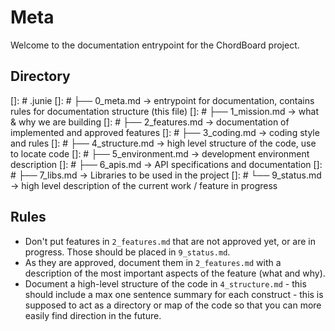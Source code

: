 # Meta

Welcome to the documentation entrypoint for the ChordBoard project.

## Directory
[]: # .junie
[]: # ├── 0_meta.md → entrypoint for documentation, contains rules for documentation structure (this file)
[]: # ├── 1_mission.md → what & why we are building
[]: # ├── 2_features.md → documentation of implemented and approved features
[]: # ├── 3_coding.md → coding style and rules
[]: # ├── 4_structure.md → high level structure of the code, use to locate code
[]: # ├── 5_environment.md → development environment description
[]: # ├── 6_apis.md → API specifications and documentation
[]: # ├── 7_libs.md → Libraries to be used in the project
[]: # └── 9_status.md → high level description of the current work / feature in progress

## Rules
- Don't put features in `2_features.md` that are not approved yet, or are in progress. Those should be placed in `9_status.md`.
- As they are approved, document them in `2_features.md` with a description of the most important aspects of the feature (what and why).
- Document a high-level structure of the code in `4_structure.md` - this should include a max one sentence summary for each construct - this is supposed to act as a directory or map of the code so that you can more easily find direction in the future.
